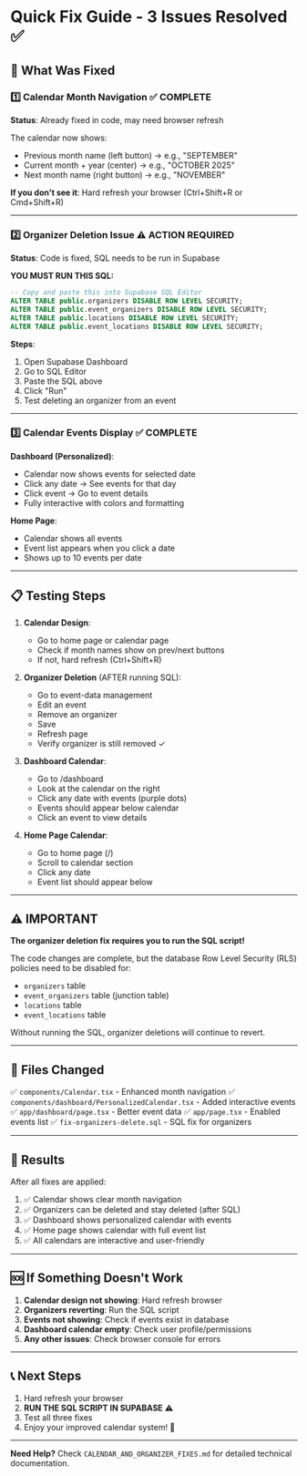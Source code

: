 # Quick Fix Guide - 3 Issues Resolved ✅

## 🔧 What Was Fixed

### 1️⃣ Calendar Month Navigation ✅ COMPLETE
**Status**: Already fixed in code, may need browser refresh

The calendar now shows:
- Previous month name (left button) → e.g., "SEPTEMBER"
- Current month + year (center) → e.g., "OCTOBER 2025"
- Next month name (right button) → e.g., "NOVEMBER"

**If you don't see it**: Hard refresh your browser (Ctrl+Shift+R or Cmd+Shift+R)

---

### 2️⃣ Organizer Deletion Issue ⚠️ ACTION REQUIRED
**Status**: Code is fixed, SQL needs to be run in Supabase

**YOU MUST RUN THIS SQL:**

```sql
-- Copy and paste this into Supabase SQL Editor
ALTER TABLE public.organizers DISABLE ROW LEVEL SECURITY;
ALTER TABLE public.event_organizers DISABLE ROW LEVEL SECURITY;
ALTER TABLE public.locations DISABLE ROW LEVEL SECURITY;
ALTER TABLE public.event_locations DISABLE ROW LEVEL SECURITY;
```

**Steps**:
1. Open Supabase Dashboard
2. Go to SQL Editor
3. Paste the SQL above
4. Click "Run"
5. Test deleting an organizer from an event

---

### 3️⃣ Calendar Events Display ✅ COMPLETE

**Dashboard (Personalized)**:
- Calendar now shows events for selected date
- Click any date → See events for that day
- Click event → Go to event details
- Fully interactive with colors and formatting

**Home Page**:
- Calendar shows all events
- Event list appears when you click a date
- Shows up to 10 events per date

---

## 📋 Testing Steps

1. **Calendar Design**:
   - Go to home page or calendar page
   - Check if month names show on prev/next buttons
   - If not, hard refresh (Ctrl+Shift+R)

2. **Organizer Deletion** (AFTER running SQL):
   - Go to event-data management
   - Edit an event
   - Remove an organizer
   - Save
   - Refresh page
   - Verify organizer is still removed ✓

3. **Dashboard Calendar**:
   - Go to /dashboard
   - Look at the calendar on the right
   - Click any date with events (purple dots)
   - Events should appear below calendar
   - Click an event to view details

4. **Home Page Calendar**:
   - Go to home page (/)
   - Scroll to calendar section
   - Click any date
   - Event list should appear below

---

## ⚠️ IMPORTANT

**The organizer deletion fix requires you to run the SQL script!**

The code changes are complete, but the database Row Level Security (RLS) policies need to be disabled for:
- `organizers` table
- `event_organizers` table (junction table)
- `locations` table
- `event_locations` table

Without running the SQL, organizer deletions will continue to revert.

---

## 📁 Files Changed

✅ `components/Calendar.tsx` - Enhanced month navigation
✅ `components/dashboard/PersonalizedCalendar.tsx` - Added interactive events
✅ `app/dashboard/page.tsx` - Better event data
✅ `app/page.tsx` - Enabled events list
✅ `fix-organizers-delete.sql` - SQL fix for organizers

---

## 🎯 Results

After all fixes are applied:

1. ✅ Calendar shows clear month navigation
2. ✅ Organizers can be deleted and stay deleted (after SQL)
3. ✅ Dashboard shows personalized calendar with events
4. ✅ Home page shows calendar with full event list
5. ✅ All calendars are interactive and user-friendly

---

## 🆘 If Something Doesn't Work

1. **Calendar design not showing**: Hard refresh browser
2. **Organizers reverting**: Run the SQL script
3. **Events not showing**: Check if events exist in database
4. **Dashboard calendar empty**: Check user profile/permissions
5. **Any other issues**: Check browser console for errors

---

## 📞 Next Steps

1. Hard refresh your browser
2. **RUN THE SQL SCRIPT IN SUPABASE** ⚠️
3. Test all three fixes
4. Enjoy your improved calendar system! 🎉

---

**Need Help?** Check `CALENDAR_AND_ORGANIZER_FIXES.md` for detailed technical documentation.













